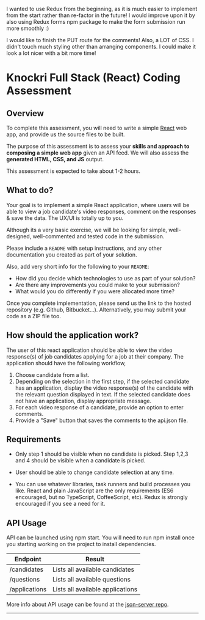 I wanted to use Redux from the beginning, as it is much easier to implement from the start rather than re-factor in the future!  I would improve upon it by also using Redux forms npm package to make the form submission run more smoothly :)

I would like to finish the PUT route for the comments!  Also, a LOT of CSS.  I didn't touch much styling other than arranging components.  I could make it look a lot nicer with a bit more time!


# Knockri Full Stack (React) Coding Assessment

## Overview

To complete this assessment, you will need to write a simple [React](https://facebook.github.io/react/) web app, and provide us the source files to be built.

The purpose of this assessment is to assess your **skills and approach to composing a simple web app** given an API feed.  We will also assess the **generated HTML, CSS, and JS** output.

This assessment is expected to take about 1-2 hours.

## What to do?

Your goal is to implement a simple React application, where users will be able to view a job candidate's video responses, comment on the responses & save the data. The UX/UI is totally up to you.

Although its a very basic exercise, we will be looking for simple, well-designed, well-commented and tested code in the submission.

Please include a `README` with setup instructions, and any other documentation you created as part of your solution.

Also, add very short info for the following to your `README`:

* How did you decide which technologies to use as part of your solution?
* Are there any improvements you could make to your submission?
* What would you do differently if you were allocated more time?

Once you complete implementation, please send us the link to the hosted repository (e.g. Github, Bitbucket...). Alternatively, you may submit your code as a ZIP file too.

## How should the application work?

The user of this react application should be able to view the video response(s) of job candidates applying for a job at their company. The application should have the following workflow,

1. Choose candidate from a list.
2. Depending on the selection in the first step, if the selected candidate has an application, display the video response(s) of the candidate with the relevant question displayed in text. If the selected candidate does not have an application, display appropriate message.
3. For each video response of a candidate, provide an option to enter comments.
4. Provide a "Save" button that saves the comments to the api.json file.

## Requirements

* Only step 1 should be visible when no candidate is picked. Step 1,2,3 and 4 should be visible when a candidate is picked.

* User should be able to change candidate selection at any time.

* You can use whatever libraries, task runners and build processes you like. React and plain JavaScript are the only requirements (ES6 encouraged, but no TypeScript, CoffeeScript, etc). Redux is strongly encouraged if you see a need for it.

## API Usage

API can be launched using npm start. You will need to run npm install once you starting working on the project to install dependencies.

| Endpoint                     | Result                                              |
|------------------------------|-----------------------------------------------------|
| /candidates                  | Lists all available candidates                      |
| /questions                   | Lists all available questions                       |
| /applications                | Lists all available applications                    |

More info about API usage can be found at the [json-server repo](https://github.com/typicode/json-server).

---

